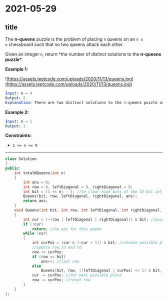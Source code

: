 # 2021-05-29

## title

The **n-queens** puzzle is the problem of placing `n` queens on an `n x n` chessboard such that no two queens attack each other.

Given an integer `n`, return \*the number of distinct solutions to the **n-queens puzzle\***.

**Example 1:**

![https://assets.leetcode.com/uploads/2020/11/13/queens.jpg](https://assets.leetcode.com/uploads/2020/11/13/queens.jpg)

```s
Input: n = 4
Output: 2
Explanation: There are two distinct solutions to the 4-queens puzzle as shown.

```

**Example 2:**

```s
Input: n = 1
Output: 1
```

**Constraints:**

- `1 <= n <= 9`

---

```c++
class Solution
{
public:
    int totalNQueens(int n)
    {
        int ans = 0;
        int row = 0, leftDiagonal = 0, rightDiagonal = 0;
        int bit = (1 << n) - 1; //to clear high bits of the 32-bit int
        Queens(bit, row, leftDiagonal, rightDiagonal, ans);
        return ans;
    }
    void Queens(int bit, int row, int leftDiagonal, int rightDiagonal, int &ans)
    {
        int cur = (~(row | leftDiagonal | rightDiagonal)) & bit; //possible place for this queen
        if (!cur)
            return; //no pos for this queen
        while (cur)
        {
            int curPos = (cur & (~cur + 1)) & bit; //choose possible place in the right
            //update row,ld and rd
            row += curPos;
            if (row == bit)
                ans++; //last row
            else
                Queens(bit, row, ((leftDiagonal | curPos) << 1) & bit, ((rightDiagonal | curPos) >> 1) & bit, ans);
            cur -= curPos; //for next possible place
            row -= curPos; //reset row
        }
    }
};
```
